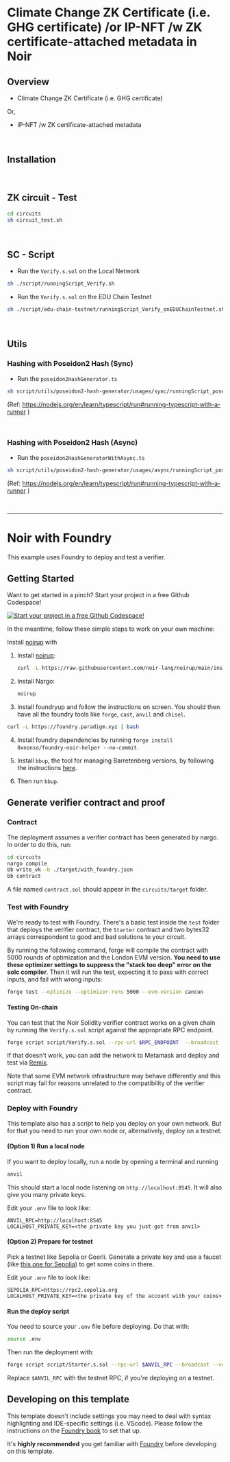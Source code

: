 # Climate Change ZK Certificate (i.e. GHG certificate) /or IP-NFT /w ZK certificate-attached metadata in Noir

## Overview

- Climate Change ZK Certificate (i.e. GHG certificate)
  
Or,

- IP-NFT /w ZK certificate-attached metadata

<br>

## Installation

<br>

## ZK circuit - Test

```bash
cd circuits
sh circuit_test.sh
```

<br>

## SC - Script
- Run the `Verify.s.sol` on the Local Network
```bash
sh ./script/runningScript_Verify.sh
```

- Run the `Verify.s.sol` on the EDU Chain Testnet
```bash
sh ./script/edu-chain-testnet/runningScript_Verify_onEDUChainTestnet.sh
```

<br>

## Utils

### Hashing with Poseidon2 Hash (Sync)
- Run the `poseidon2HashGenerator.ts`
```bash
sh script/utils/poseidon2-hash-generator/usages/sync/runningScript_poseidon2HashGenerator.sh
```
(Ref: https://nodejs.org/en/learn/typescript/run#running-typescript-with-a-runner )

<br>

### Hashing with Poseidon2 Hash (Async)
- Run the `poseidon2HashGeneratorWithAsync.ts`
```bash
sh script/utils/poseidon2-hash-generator/usages/async/runningScript_poseidon2HashGeneratorWithAsync.sh
```
(Ref: https://nodejs.org/en/learn/typescript/run#running-typescript-with-a-runner )


<br>

<hr>

# Noir with Foundry

This example uses Foundry to deploy and test a verifier.

## Getting Started

Want to get started in a pinch? Start your project in a free Github Codespace!

[![Start your project in a free Github Codespace!](https://github.com/codespaces/badge.svg)](https://codespaces.new/noir-lang/noir-starter)

In the meantime, follow these simple steps to work on your own machine:

Install [noirup](https://noir-lang.org/docs/getting_started/noir_installation) with

1. Install [noirup](https://noir-lang.org/docs/getting_started/noir_installation):

   ```bash
   curl -L https://raw.githubusercontent.com/noir-lang/noirup/main/install | bash
   ```

2. Install Nargo:

   ```bash
   noirup
   ```

3. Install foundryup and follow the instructions on screen. You should then have all the foundry
   tools like `forge`, `cast`, `anvil` and `chisel`.

```bash
curl -L https://foundry.paradigm.xyz | bash
```

4. Install foundry dependencies by running `forge install 0xnonso/foundry-noir-helper --no-commit`.

5. Install `bbup`, the tool for managing Barretenberg versions, by following the instructions
   [here](https://github.com/AztecProtocol/aztec-packages/blob/master/barretenberg/bbup/README.md#installation).

6. Then run `bbup`.

## Generate verifier contract and proof

### Contract

The deployment assumes a verifier contract has been generated by nargo. In order to do this, run:

```bash
cd circuits
nargo compile
bb write_vk -b ./target/with_foundry.json
bb contract
```

A file named `contract.sol` should appear in the `circuits/target` folder.

### Test with Foundry

We're ready to test with Foundry. There's a basic test inside the `test` folder that deploys the
verifier contract, the `Starter` contract and two bytes32 arrays correspondent to good and bad
solutions to your circuit.

By running the following command, forge will compile the contract with 5000 rounds of optimization
and the London EVM version. **You need to use these optimizer settings to suppress the "stack too
deep" error on the solc compiler**. Then it will run the test, expecting it to pass with correct
inputs, and fail with wrong inputs:

```bash
forge test --optimize --optimizer-runs 5000 --evm-version cancun
```

#### Testing On-chain

You can test that the Noir Solidity verifier contract works on a given chain by running the
`Verify.s.sol` script against the appropriate RPC endpoint.

```bash
forge script script/Verify.s.sol --rpc-url $RPC_ENDPOINT  --broadcast
```

If that doesn't work, you can add the network to Metamask and deploy and test via
[Remix](https://remix.ethereum.org/).

Note that some EVM network infrastructure may behave differently and this script may fail for
reasons unrelated to the compatibility of the verifier contract.

### Deploy with Foundry

This template also has a script to help you deploy on your own network. But for that you need to run
your own node or, alternatively, deploy on a testnet.

#### (Option 1) Run a local node

If you want to deploy locally, run a node by opening a terminal and running

```bash
anvil
```

This should start a local node listening on `http://localhost:8545`. It will also give you many
private keys.

Edit your `.env` file to look like:

```
ANVIL_RPC=http://localhost:8545
LOCALHOST_PRIVATE_KEY=<the private key you just got from anvil>
```

#### (Option 2) Prepare for testnet

Pick a testnet like Sepolia or Goerli. Generate a private key and use a faucet (like
[this one for Sepolia](https://sepoliafaucet.com/)) to get some coins in there.

Edit your `.env` file to look like:

```env
SEPOLIA_RPC=https://rpc2.sepolia.org
LOCALHOST_PRIVATE_KEY=<the private key of the account with your coins>
```

#### Run the deploy script

You need to source your `.env` file before deploying. Do that with:

```bash
source .env
```

Then run the deployment with:

```bash
forge script script/Starter.s.sol --rpc-url $ANVIL_RPC --broadcast --verify
```

Replace `$ANVIL_RPC` with the testnet RPC, if you're deploying on a testnet.

## Developing on this template

This template doesn't include settings you may need to deal with syntax highlighting and
IDE-specific settings (i.e. VScode). Please follow the instructions on the
[Foundry book](https://book.getfoundry.sh/config/vscode) to set that up.

It's **highly recommended** you get familiar with [Foundry](https://book.getfoundry.sh) before
developing on this template.
